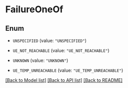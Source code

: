 # FailureOneOf

## Enum


* `UNSPECIFIED` (value: `"UNSPECIFIED"`)

* `UE_NOT_REACHABLE` (value: `"UE_NOT_REACHABLE"`)

* `UNKNOWN` (value: `"UNKNOWN"`)

* `UE_TEMP_UNREACHABLE` (value: `"UE_TEMP_UNREACHABLE"`)


[[Back to Model list]](../README.md#documentation-for-models) [[Back to API list]](../README.md#documentation-for-api-endpoints) [[Back to README]](../README.md)


